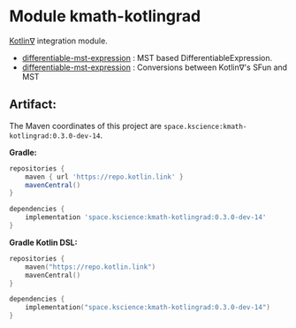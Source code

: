 # Module kmath-kotlingrad

[Kotlin∇](https://www.htmlsymbols.xyz/unicode/U+2207) integration module.

 - [differentiable-mst-expression](src/main/kotlin/space/kscience/kmath/kotlingrad/DifferentiableMstExpression.kt) : MST based DifferentiableExpression.
 - [differentiable-mst-expression](src/main/kotlin/space/kscience/kmath/kotlingrad/DifferentiableMstExpression.kt) : Conversions between Kotlin∇'s SFun and MST


## Artifact:

The Maven coordinates of this project are `space.kscience:kmath-kotlingrad:0.3.0-dev-14`.

**Gradle:**
```gradle
repositories {
    maven { url 'https://repo.kotlin.link' }
    mavenCentral()
}

dependencies {
    implementation 'space.kscience:kmath-kotlingrad:0.3.0-dev-14'
}
```
**Gradle Kotlin DSL:**
```kotlin
repositories {
    maven("https://repo.kotlin.link")
    mavenCentral()
}

dependencies {
    implementation("space.kscience:kmath-kotlingrad:0.3.0-dev-14")
}
```
